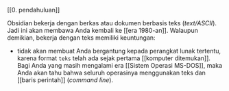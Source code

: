 [[0. pendahuluan]]

Obsidian bekerja dengan berkas atau dokumen berbasis teks (_text/ASCII_). Jadi ini akan membawa Anda kembali ke [[era 1980-an]]. Walaupun demikian, bekerja dengan teks memiliki keuntungan:
- tidak akan membuat Anda bergantung kepada perangkat lunak tertentu, karena format `teks` telah ada sejak pertama [[komputer ditemukan]]. Bagi Anda yang masih mengalami era [[Sistem Operasi MS-DOS]], maka Anda akan tahu bahwa seluruh operasinya menggunakan teks dan [[baris perintah]] (_command line_).  